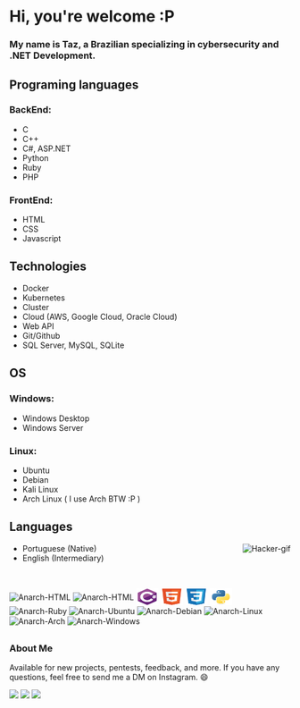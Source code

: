 
# Hi, you're welcome :P
### My name is Taz, a Brazilian specializing in cybersecurity and .NET Development.
## Programing languages
### BackEnd:

- C
- C++
- C#, ASP.NET
- Python
- Ruby
- PHP

### FrontEnd:

- HTML
- CSS
- Javascript

## Technologies

- Docker
- Kubernetes
- Cluster
- Cloud (AWS, Google Cloud, Oracle Cloud)
- Web API
- Git/Github
- SQL Server, MySQL, SQLite

## OS

### Windows:

- Windows Desktop
- Windows Server

### Linux:

- Ubuntu
- Debian
- Kali Linux
- Arch Linux ( I use Arch BTW :P )

## Languages
<img align="right" alt="Hacker-gif" src="https://media1.giphy.com/media/v1.Y2lkPTc5MGI3NjExMzF2bXp0bHEwcXZrYTdxc2dmODQ5NTh0NHFkd3NtZTQ3Z3V4Znd0NiZlcD12MV9pbnRlcm5hbF9naWZfYnlfaWQmY3Q9Zw/3og0ILLVvPp8d64Jd6/giphy.webp">

- Portuguese (Native)
- English (Intermediary)

##
<div style="display: inline_block"><br>
  <img align="center" alt="Anarch-HTML" height="30" width="40" src="https://cdn.jsdelivr.net/gh/devicons/devicon@latest/icons/c/c-original.svg" />
  <img align="center" alt="Anarch-HTML" height="30" width="40" src="https://cdn.jsdelivr.net/gh/devicons/devicon@latest/icons/cplusplus/cplusplus-original.svg" />
  <img align="center" alt="Anarch-Csharp" height="30" width="40" src="https://raw.githubusercontent.com/devicons/devicon/master/icons/csharp/csharp-original.svg"/>
  <img align="center" alt="Anarch-HTML" height="30" width="40" src="https://raw.githubusercontent.com/devicons/devicon/master/icons/html5/html5-original.svg"/>
  <img align="center" alt="Anarch-CSS" height="30" width="40" src="https://raw.githubusercontent.com/devicons/devicon/master/icons/css3/css3-original.svg"/>
  <img align="center" alt="Anarch-Python" height="30" width="40" src="https://raw.githubusercontent.com/devicons/devicon/master/icons/python/python-original.svg"/>
  <img align="center" alt="Anarch-Ruby" height="30" width="40" src="https://cdn.jsdelivr.net/gh/devicons/devicon@latest/icons/ruby/ruby-plain.svg"/>
  <img align="center" alt="Anarch-Ubuntu" height="30" width="40" src="https://cdn.jsdelivr.net/gh/devicons/devicon@latest/icons/ubuntu/ubuntu-original.svg" />
  <img align="center" alt="Anarch-Debian" height="30" width="40" src="https://cdn.jsdelivr.net/gh/devicons/devicon@latest/icons/debian/debian-original.svg" />
  <img align="center" alt="Anarch-Linux" height="30" width="40" src="https://cdn.jsdelivr.net/gh/devicons/devicon@latest/icons/linux/linux-original.svg" />
  <img align="center" alt="Anarch-Arch" height="30" width="40" src="https://cdn.jsdelivr.net/gh/devicons/devicon@latest/icons/archlinux/archlinux-original.svg" />
  <img align="center" alt="Anarch-Windows" height="30" width="40" src="https://cdn.jsdelivr.net/gh/devicons/devicon@latest/icons/windows11/windows11-original.svg" />

##
  ### About Me
  Available for new projects, pentests, feedback, and more. If you have any questions, feel free to send me a DM on Instagram. 😄
  
</div>



<div> 
  <a href="https://www.youtube.com/@nosferatu1054" target="_blank"><img src="https://img.shields.io/badge/YouTube-FF0000?style=for-the-badge&logo=youtube&logoColor=white" target="_blank"></a>
  <a href="https://instagram.com/anarchyysm" target="_blank"><img src="https://img.shields.io/badge/-Instagram-%23E4405F?style=for-the-badge&logo=instagram&logoColor=white" target="_blank"></a>
  <a href = "mailto:emanuel.mag.jr@gmail.com"><img src="https://img.shields.io/badge/-Gmail-%23333?style=for-the-badge&logo=gmail&logoColor=white" target="_blank"></a>
  
</div>
